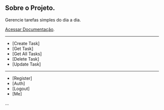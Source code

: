 ## Sobre o Projeto.

Gerencie tarefas simples do dia a dia.

[Acessar Documentação](https://documenter.getpostman.com/view/6814881/2s8ZDU4PNs).

--------------------------------------

- [Create Task]
- [Get Task]
- [Get All Tasks]
- [Delete Task]
- [Update Task]

--------------------------------------

- [Register]
- [Auth]
- [Logout]
- [Me]

...
